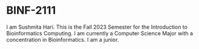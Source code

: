 # BINF-2111
I am Sushmita Hari.
This is the Fall 2023 Semester for the Introduction to Bioinformatics Computing.
I am currently a Computer Science Major with a concentration in Bioinformatics.
I am a junior.
